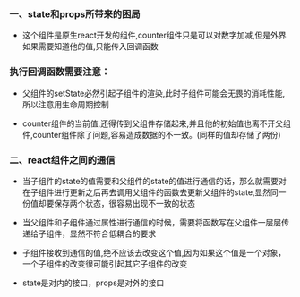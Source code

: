 ### 一、state和props所带来的困局

+ 这个组件是原生react开发的组件,counter组件只是可以对数字加减,但是外界如果需要知道他的值,只能传入回调函数

### 执行回调函数需要注意：

+ 父组件的setState必然引起子组件的渲染,此时子组件可能会无畏的消耗性能,所以注意用生命周期控制

+ counter组件的当前值,还得传到父组件存储起来,并且他的初始值也离不开父组件,counter组件除了问题,容易造成数据的不一致。(同样的值却存储了两份)

### 二、react组件之间的通信

+ 当子组件的state的值需要和父组件的state的值进行通信的话，那么就需要对在子组件进行更新之后再去调用父组件的函数去更新父组件的state,显然同一份值却要保存两个状态，很容易出现不一致的状态

+ 当父组件和子组件通过属性进行通信的时候，需要将函数写在父组件一层层传递给子组件，显然不符合低耦合的要求

+ 子组件接收到通信的值,绝不应该去改变这个值,因为如果这个值是一个对象，一个子组件的改变很可能引起其它子组件的改变

+ state是对内的接口，props是对外的接口

